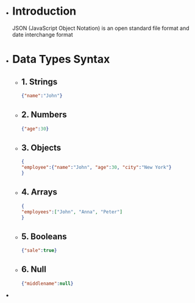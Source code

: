 - # Introduction
  JSON (JavaScript Object Notation) is an open standard file format and date interchange format
- # Data Types Syntax
	- ## 1. Strings
	  ```json
	  {"name":"John"}
	  ```
	- ## 2. Numbers
	  ```json
	  {"age":30}
	  ```
	- ## 3. Objects
	  ```json
	  {
	  "employee":{"name":"John", "age":30, "city":"New York"}
	  }
	  ```
	- ## 4. Arrays
	  ```json
	  {
	  "employees":["John", "Anna", "Peter"]
	  }
	  ```
	- ## 5. Booleans
	  ```json
	  {"sale":true}
	  ```
	- ## 6. Null
	  ```json
	  {"middlename":null}
	  ```
-